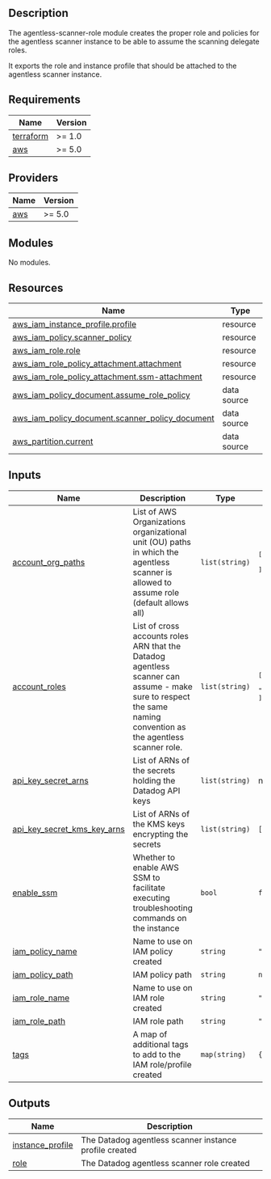 ## Description

The agentless-scanner-role module creates the proper role and policies for the agentless scanner instance to be able to assume the scanning delegate roles.

It exports the role and instance profile that should be attached to the agentless scanner instance.

<!-- BEGIN_TF_DOCS -->
## Requirements

| Name | Version |
|------|---------|
| <a name="requirement_terraform"></a> [terraform](#requirement\_terraform) | >= 1.0 |
| <a name="requirement_aws"></a> [aws](#requirement\_aws) | >= 5.0 |

## Providers

| Name | Version |
|------|---------|
| <a name="provider_aws"></a> [aws](#provider\_aws) | >= 5.0 |

## Modules

No modules.

## Resources

| Name | Type |
|------|------|
| [aws_iam_instance_profile.profile](https://registry.terraform.io/providers/hashicorp/aws/latest/docs/resources/iam_instance_profile) | resource |
| [aws_iam_policy.scanner_policy](https://registry.terraform.io/providers/hashicorp/aws/latest/docs/resources/iam_policy) | resource |
| [aws_iam_role.role](https://registry.terraform.io/providers/hashicorp/aws/latest/docs/resources/iam_role) | resource |
| [aws_iam_role_policy_attachment.attachment](https://registry.terraform.io/providers/hashicorp/aws/latest/docs/resources/iam_role_policy_attachment) | resource |
| [aws_iam_role_policy_attachment.ssm-attachment](https://registry.terraform.io/providers/hashicorp/aws/latest/docs/resources/iam_role_policy_attachment) | resource |
| [aws_iam_policy_document.assume_role_policy](https://registry.terraform.io/providers/hashicorp/aws/latest/docs/data-sources/iam_policy_document) | data source |
| [aws_iam_policy_document.scanner_policy_document](https://registry.terraform.io/providers/hashicorp/aws/latest/docs/data-sources/iam_policy_document) | data source |
| [aws_partition.current](https://registry.terraform.io/providers/hashicorp/aws/latest/docs/data-sources/partition) | data source |

## Inputs

| Name | Description | Type | Default | Required |
|------|-------------|------|---------|:--------:|
| <a name="input_account_org_paths"></a> [account\_org\_paths](#input\_account\_org\_paths) | List of AWS Organizations organizational unit (OU) paths in which the agentless scanner is allowed to assume role (default allows all) | `list(string)` | <pre>[<br>  "*"<br>]</pre> | no |
| <a name="input_account_roles"></a> [account\_roles](#input\_account\_roles) | List of cross accounts roles ARN that the Datadog agentless scanner can assume - make sure to respect the same naming convention as the agentless scanner role. | `list(string)` | <pre>[<br>  "arn:*:iam::*:role/DatadogAgentlessScannerDelegateRole"<br>]</pre> | no |
| <a name="input_api_key_secret_arns"></a> [api\_key\_secret\_arns](#input\_api\_key\_secret\_arns) | List of ARNs of the secrets holding the Datadog API keys | `list(string)` | n/a | yes |
| <a name="input_api_key_secret_kms_key_arns"></a> [api\_key\_secret\_kms\_key\_arns](#input\_api\_key\_secret\_kms\_key\_arns) | List of ARNs of the KMS keys encrypting the secrets | `list(string)` | `[]` | no |
| <a name="input_enable_ssm"></a> [enable\_ssm](#input\_enable\_ssm) | Whether to enable AWS SSM to facilitate executing troubleshooting commands on the instance | `bool` | `false` | no |
| <a name="input_iam_policy_name"></a> [iam\_policy\_name](#input\_iam\_policy\_name) | Name to use on IAM policy created | `string` | `"DatadogAgentlessScannerAgentPolicy"` | no |
| <a name="input_iam_policy_path"></a> [iam\_policy\_path](#input\_iam\_policy\_path) | IAM policy path | `string` | `null` | no |
| <a name="input_iam_role_name"></a> [iam\_role\_name](#input\_iam\_role\_name) | Name to use on IAM role created | `string` | `"DatadogAgentlessScannerAgentRole"` | no |
| <a name="input_iam_role_path"></a> [iam\_role\_path](#input\_iam\_role\_path) | IAM role path | `string` | `"/"` | no |
| <a name="input_tags"></a> [tags](#input\_tags) | A map of additional tags to add to the IAM role/profile created | `map(string)` | `{}` | no |

## Outputs

| Name | Description |
|------|-------------|
| <a name="output_instance_profile"></a> [instance\_profile](#output\_instance\_profile) | The Datadog agentless scanner instance profile created |
| <a name="output_role"></a> [role](#output\_role) | The Datadog agentless scanner role created |
<!-- END_TF_DOCS -->
